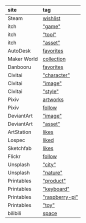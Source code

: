 |site|tag|
|:----------|:----------------------------------------------------------------------------------|
|Steam|[wishlist](https://store.steampowered.com/wishlist/id/scillidan)|
|itch|["game"](https://itch.io/c/3738990/game)|
|itch|["tool"](https://itch.io/c/4017711/tool)|
|itch|["asset"](https://itch.io/c/4017759/asset)|
|AutoDesk|[favorites](https://www.instructables.com/member/scillidan/favorites)|
|Maker World|[collection](https://makerworld.com/en/collections/1987684-collection)|
|Danbooru|[favorites](https://danbooru.donmai.us/posts?tags=ordfav%3Ascillidan)|
|Civitai|["character"](https://civitai.com/collections/9386938)|
|Civitai|["image"](https://civitai.com/collections/6152110)|
|Civitai|["style"](https://civitai.com/collections/9386932)|
|Pixiv|[artworks](https://www.pixiv.net/en/users/7645990/bookmarks/artworks)|
|Pixiv|[follow](https://www.pixiv.net/en/users/7645990/following)|
|DeviantArt|["image"](https://www.deviantart.com/scillidan/favourites/101858822/image)|
|DeviantArt|["asset"](https://www.deviantart.com/scillidan/favourites/101858821/asset)|
|ArtStation|[likes](https://www.artstation.com/scillidan6/collections/likes)|
|Lospec|[liked](https://lospec.com/gallery/sort:top/time:all/liked-by:scillidan)|
|Sketchfab|[likes](https://sketchfab.com/scillidan1/likes)|
|Flickr|[follow](https://www.flickr.com/people/194010792@N06/contacts)|
|Unsplash|["city"](https://unsplash.com/collections/2219141/city)|
|Unsplash|["nature"](https://unsplash.com/collections/2545705/nature)|
|Printables|["product"](https://www.printables.com/@scillidan_2316985/collections/1844014)|
|Printables|["keyboard"](https://www.printables.com/@scillidan_2316985/collections/1844061)|
|Printables|["raspberry-pi"](https://www.printables.com/@scillidan_2316985/collections/1800252)|
|Printables|["toy"](https://www.printables.com/@scillidan_2316985/collections/1844186)|
|bilibili|[space](https://space.bilibili.com/1697537)|